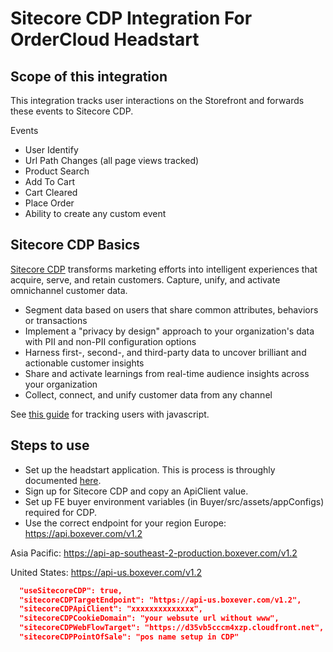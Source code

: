 # Sitecore CDP Integration For OrderCloud Headstart

## Scope of this integration
This integration tracks user interactions on the Storefront and forwards these events to Sitecore CDP. 

Events 
- User Identify 
- Url Path Changes (all page views tracked)
- Product Search
- Add To Cart
- Cart Cleared
- Place Order
- Ability to create any custom event

## Sitecore CDP Basics 
[Sitecore CDP](https://www.sitecore.com/products/customer-data-platform) transforms marketing efforts into intelligent experiences that acquire, serve, and retain customers. Capture, unify, and activate omnichannel customer data.

- Segment data based on users that share common attributes, behaviors or transactions
- Implement a "privacy by design" approach to your organization's data with PII and non-PII configuration options
- Harness first-, second-, and third-party data to uncover brilliant and actionable customer insights
- Share and activate learnings from real-time audience insights across your organization 
- Collect, connect, and unify customer data from any channel

See [this guide](https://doc.sitecore.com/cdp/en/developers/sitecore-customer-data-platform--data-model-2-0/javascript-tagging-examples-for-web-pages.html) for tracking users with javascript. 

## Steps to use
- Set up the headstart application. This is process is throughly documented [here](https://github.com/ordercloud-api/headstart#initial-setup).
- Sign up for Sitecore CDP and copy an ApiClient value.  
- Set up FE buyer environment variables (in Buyer/src/assets/appConfigs) required for CDP. 
- Use the correct endpoint for your region 
Europe: https://api.boxever.com/v1.2

Asia Pacific: https://api-ap-southeast-2-production.boxever.com/v1.2

United States: https://api-us.boxever.com/v1.2
```json
  "useSitecoreCDP": true,
  "sitecoreCDPTargetEndpoint": "https://api-us.boxever.com/v1.2",
  "sitecoreCDPApiClient": "xxxxxxxxxxxxxx",
  "sitecoreCDPCookieDomain": "your websute url without www",
  "sitecoreCDPWebFlowTarget": "https://d35vb5cccm4xzp.cloudfront.net", //the value will remain the same unless advised otherwise by the product team 
  "sitecoreCDPPointOfSale": "pos name setup in CDP"
```


